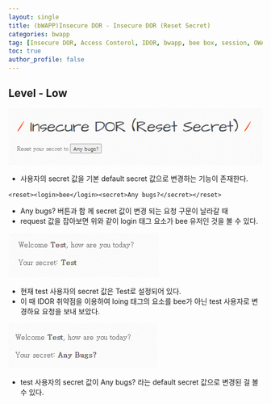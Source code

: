 ```yaml
---
layout: single
title: (bWAPP)Insecure DOR - Insecure DOR (Reset Secret)
categories: bwapp
tag: [Insecure DOR, Access Contorol, IDOR, bwapp, bee box, session, OWASP TOP 10, OWASP]
toc: true
author_profile: false
---
```


## Level - Low
![그림 1-1](/assets/image/bwapp/idor/reset-secret-archive/image.png)
- 사용자의 secret 값을 기본 default secret 값으로 변경하는 기능이 존재한다.

```
<reset><login>bee</login><secret>Any bugs?</secret></reset>
```

- Any bugs? 버튼과 함 께 secret 값이 변경 되는 요청 구문이 날라갈 때 
- request 값을 잡아보면 위와 같이 login 태그 요소가 bee 유저인 것을 볼 수 있다.

![그림 1-2](/assets/image/bwapp/idor/reset-secret-archive/image-1.png)
- 현재 test 사용자의 secret 값은 Test로 설정되어 있다.
- 이 때 IDOR 취약점을 이용하여 loing 태그의 요소를 bee가 아닌 test 사용자로 변경하요 요청을 보내 보았다.

![그림 1-3](/assets/image/bwapp/idor/reset-secret-archive/image-2.png)
- test 사용자의  secret 값이 Any bugs? 라는 default secret 값으로 변경된 걸 볼 수 있다.

